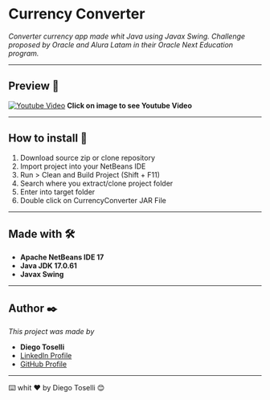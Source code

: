 # Currency Converter

_Converter currency app made whit Java using Javax Swing. Challenge proposed by Oracle and Alura Latam in their Oracle Next Education program._

___

## Preview 🚀

[![Youtube Video](https://img.youtube.com/vi/G7iQo-eOsXQ/0.jpg)](https://youtu.be/G7iQo-eOsXQ)
**Click on image to see Youtube Video**

___

## How to install 🔧

1. Download source zip or clone repository
2. Import project into your NetBeans IDE
3. Run > Clean and Build Project (Shift + F11)
4. Search where you extract/clone project folder
5. Enter into target folder
6. Double click on CurrencyConverter JAR File

___

## Made with 🛠️

* **Apache NetBeans IDE 17**
* **Java JDK 17.0.61**
* **Javax Swing**

___

## Author ✒️

_This project was made by_

* **Diego Toselli**
* [LinkedIn Profile](https://www.linkedin.com/in/diego-toselli-jd/)
* [GitHub Profile](https://github.com/DiegoToselli)

---
⌨️ whit ❤️ by Diego Toselli 😊
